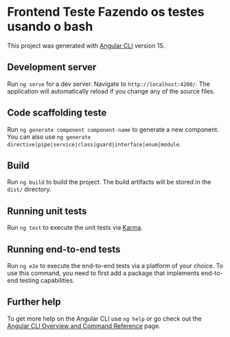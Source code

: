 # Frontend        Teste Fazendo os testes usando o bash  

This project was generated with [Angular CLI](https://github.com/angular/angular-cli) version 15.

## Development server 


Run `ng serve` for a dev server. Navigate to `http://localhost:4200/`. The application will automatically reload if you change any of the source files.


## Code scaffolding teste

Run `ng generate component component-name` to generate a new component. You can also use `ng generate directive|pipe|service|class|guard|interface|enum|module`.

## Build

Run `ng build` to build the project. The build artifacts will be stored in the `dist/` directory.

## Running unit tests

Run `ng test` to execute the unit tests via [Karma](https://karma-runner.github.io).

## Running end-to-end tests

Run `ng e2e` to execute the end-to-end tests via a platform of your choice. To use this command, you need to first add a package that implements end-to-end testing capabilities.

## Further help

To get more help on the Angular CLI use `ng help` or go check out the [Angular CLI Overview and Command Reference](https://angular.io/cli) page.
